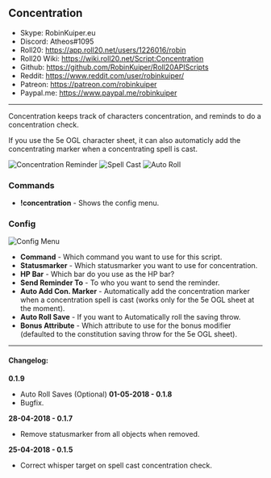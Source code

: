 ## Concentration

* Skype: RobinKuiper.eu
* Discord: Atheos#1095
* Roll20: https://app.roll20.net/users/1226016/robin
* Roll20 Wiki: https://wiki.roll20.net/Script:Concentration
* Github: https://github.com/RobinKuiper/Roll20APIScripts
* Reddit: https://www.reddit.com/user/robinkuiper/
* Patreon: https://patreon.com/robinkuiper
* Paypal.me: https://www.paypal.me/robinkuiper

---

Concentration keeps track of characters concentration, and reminds to do a concentration check.

If you use the 5e OGL character sheet, it can also automaticly add the concentrating marker when a concentrating spell is cast.

![Concentration Reminder](https://i.imgur.com/zEVJpOH.png "Concentration Reminder")
![Spell Cast](https://i.imgur.com/HucNIDc.png "Spell Cast")
![Auto Roll](https://i.imgur.com/J4nABJN.png "Auto Roll")

### Commands

* **!concentration** - Shows the config menu.

### Config

![Config Menu](https://i.imgur.com/P2Siu61.png "Config Menu")

* **Command** - Which command you want to use for this script.
* **Statusmarker** - Which statusmarker you want to use for concentration.
* **HP Bar** - Which bar do you use as the HP bar?
* **Send Reminder To** - To who you want to send the reminder.
* **Auto Add Con. Marker** - Automatically add the concentration marker when a concentration spell is cast (works only for the 5e OGL sheet at the moment).
* **Auto Roll Save** - If you want to Automatically roll the saving throw.
* **Bonus Attribute** - Which attribute to use for the bonus modifier (defaulted to the constitution saving throw for the 5e OGL sheet).

---

#### Changelog:
**0.1.9**
* Auto Roll Saves (Optional)
**01-05-2018 - 0.1.8**
* Bugfix.

**28-04-2018 - 0.1.7**
* Remove statusmarker from all objects when removed.

**25-04-2018 - 0.1.5**
* Correct whisper target on spell cast concentration check.